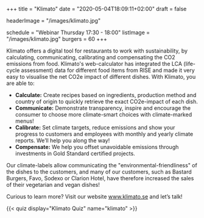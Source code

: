 +++
title = "Klimato"
date = "2020-05-04T18:09:11+02:00"
draft = false

headerImage = "/images/klimato.jpg"

schedule = "Webinar Thursday 17:30 - 18:00"
listImage = "/images/klimato.jpg"
burgers = 60
+++

Klimato offers a digital tool for restaurants to work with sustainability, by calculating,
communicating, calibrating and compensating the CO2 emissions from food.  Klimato's
web-calculator has integrated the LCA (life-cycle assessment) data for different food items
from RISE and made it very easy to visualise the net CO2e impact of different dishes. With
Klimato, you are able to:

 * **Calculate:** Create recipes based on ingredients, production method and country of origin
    to quickly retrieve the exact CO2e-impact of each dish.
 * **Communicate:** Demonstrate transparency, inspire and encourage the consumer to choose more
    climate-smart choices with climate-marked menus!
 * **Calibrate:** Set climate targets, reduce emissions and show your progress to customers
    and employees with monthly and yearly climate reports. We’ll help you along the way!
 * **Compensate:** We help you offset unavoidable emissions through investments in Gold
    Standard certified projects.

Our climate-labels allow communicating the "environmental-friendliness" of the dishes to the
customers, and many of our customers, such as Bastard Burgers, Favo, Sodexo or Clarion Hotel,
have therefore increased the sales of their vegetarian and vegan dishes!

Curious to learn more? Visit our website www.klimato.se and let’s talk!

{{< quiz display="Klimato Quiz" name="klimato" >}}
